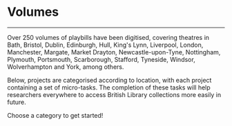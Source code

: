  
<h1 class="text-uppercase display-4 text-center">Volumes</h1>
 
***
 
Over 250 volumes of playbills have been digitised, covering theatres in 
Bath, Bristol, Dublin, Edinburgh, Hull, King's Lynn, Liverpool, London, 
Manchester, Margate, Market Drayton, Newcastle-upon-Tyne, Nottingham, Plymouth, 
Portsmouth, Scarborough, Stafford, Tyneside, Windsor, Wolverhampton and York, 
among others.

Below, projects are categorised according to location, with each project 
containing a set of micro-tasks. The completion of these tasks will help
researchers everywhere to access British Library collections more easily in
future.

Choose a category to get started!
 